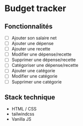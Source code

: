 # Budget tracker

## Fonctionnalités

- [ ] Ajouter son salaire net
- [ ] Ajouter une dépense
- [ ] Ajouter une recette
- [ ] Modifier une dépense/recette
- [ ] Supprimer une dépense/recette
- [ ] Catégoriser une dépense/recette
- [ ] Ajouter une catégorie
- [ ] Modifier une catégorie
- [ ] Supprimer une catégorie

## Stack technique

- HTML / CSS
- tailwindcss
- Vanilla JS
